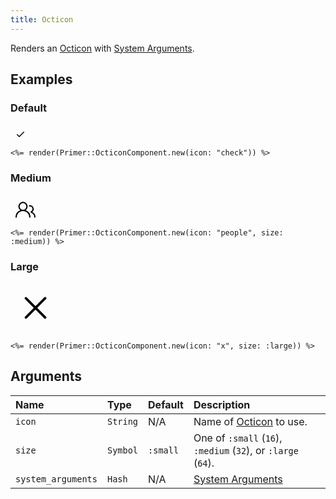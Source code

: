 ```yaml
---
title: Octicon
---
```


Renders an [Octicon](https://primer.style/octicons/) with [System Arguments](/system-arguments).

## Examples

### Default

<iframe style="width: 100%; border: 0px; height: 25px;" srcdoc="<html><head><link href='https://unpkg.com/@primer/css/dist/primer.css' rel='stylesheet'></head><body><svg class='octicon octicon-check' height='16' viewBox='0 0 16 16' version='1.1' width='16' aria-hidden='true'><path fill-rule='evenodd' d='M13.78 4.22a.75.75 0 010 1.06l-7.25 7.25a.75.75 0 01-1.06 0L2.22 9.28a.75.75 0 011.06-1.06L6 10.94l6.72-6.72a.75.75 0 011.06 0z'></path></svg></body></html>"></iframe>

```erb
<%= render(Primer::OcticonComponent.new(icon: "check")) %>
```

### Medium

<iframe style="width: 100%; border: 0px; height: 40px;" srcdoc="<html><head><link href='https://unpkg.com/@primer/css/dist/primer.css' rel='stylesheet'></head><body><svg class='octicon octicon-people' height='32' viewBox='0 0 24 24' version='1.1' width='32' aria-hidden='true'><path fill-rule='evenodd' d='M3.5 8a5.5 5.5 0 118.596 4.547 9.005 9.005 0 015.9 8.18.75.75 0 01-1.5.045 7.5 7.5 0 00-14.993 0 .75.75 0 01-1.499-.044 9.005 9.005 0 015.9-8.181A5.494 5.494 0 013.5 8zM9 4a4 4 0 100 8 4 4 0 000-8z'></path><path d='M17.29 8c-.148 0-.292.01-.434.03a.75.75 0 11-.212-1.484 4.53 4.53 0 013.38 8.097 6.69 6.69 0 013.956 6.107.75.75 0 01-1.5 0 5.193 5.193 0 00-3.696-4.972l-.534-.16v-1.676l.41-.209A3.03 3.03 0 0017.29 8z'></path></svg></body></html>"></iframe>

```erb
<%= render(Primer::OcticonComponent.new(icon: "people", size: :medium)) %>
```

### Large

<iframe style="width: 100%; border: 0px; height: 80px;" srcdoc="<html><head><link href='https://unpkg.com/@primer/css/dist/primer.css' rel='stylesheet'></head><body><svg class='octicon octicon-x' height='64' viewBox='0 0 24 24' version='1.1' width='64' aria-hidden='true'><path fill-rule='evenodd' d='M5.72 5.72a.75.75 0 011.06 0L12 10.94l5.22-5.22a.75.75 0 111.06 1.06L13.06 12l5.22 5.22a.75.75 0 11-1.06 1.06L12 13.06l-5.22 5.22a.75.75 0 01-1.06-1.06L10.94 12 5.72 6.78a.75.75 0 010-1.06z'></path></svg></body></html>"></iframe>

```erb
<%= render(Primer::OcticonComponent.new(icon: "x", size: :large)) %>
```

## Arguments

| Name | Type | Default | Description |
| :- | :- | :- | :- |
| `icon` | `String` | N/A | Name of [Octicon](https://primer.style/octicons/) to use. |
| `size` | `Symbol` | `:small` | One of `:small` (`16`), `:medium` (`32`), or `:large` (`64`). |
| `system_arguments` | `Hash` | N/A | [System Arguments](/system-arguments) |
